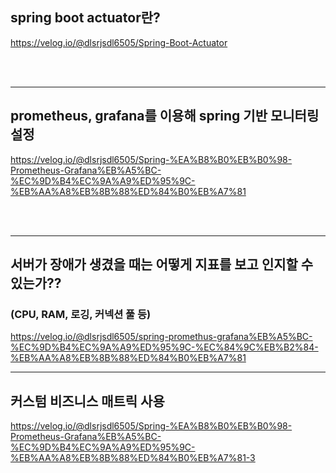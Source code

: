 ## spring boot actuator란?

<a href="https://velog.io/@dlsrjsdl6505/Spring-Boot-Actuator" target="_blank"> https://velog.io/@dlsrjsdl6505/Spring-Boot-Actuator </a>

<br><br>
****

## prometheus, grafana를 이용해 spring 기반 모니터링 설정
<a href="https://velog.io/@dlsrjsdl6505/Spring-%EA%B8%B0%EB%B0%98-Prometheus-Grafana%EB%A5%BC-%EC%9D%B4%EC%9A%A9%ED%95%9C-%EB%AA%A8%EB%8B%88%ED%84%B0%EB%A7%81" target="_blank"> https://velog.io/@dlsrjsdl6505/Spring-%EA%B8%B0%EB%B0%98-Prometheus-Grafana%EB%A5%BC-%EC%9D%B4%EC%9A%A9%ED%95%9C-%EB%AA%A8%EB%8B%88%ED%84%B0%EB%A7%81 </a>

<br><br>
****
## 서버가 장애가 생겼을 때는 어떻게 지표를 보고 인지할 수 있는가??
### (CPU, RAM, 로깅, 커넥션 풀 등)

<a href="https://velog.io/@dlsrjsdl6505/spring-promethus-grafana%EB%A5%BC-%EC%9D%B4%EC%9A%A9%ED%95%9C-%EC%84%9C%EB%B2%84-%EB%AA%A8%EB%8B%88%ED%84%B0%EB%A7%81" target="_blank"> https://velog.io/@dlsrjsdl6505/spring-promethus-grafana%EB%A5%BC-%EC%9D%B4%EC%9A%A9%ED%95%9C-%EC%84%9C%EB%B2%84-%EB%AA%A8%EB%8B%88%ED%84%B0%EB%A7%81 </a>  

****
## 커스텀 비즈니스 매트릭 사용

<a href="https://velog.io/@dlsrjsdl6505/Spring-%EA%B8%B0%EB%B0%98-Prometheus-Grafana%EB%A5%BC-%EC%9D%B4%EC%9A%A9%ED%95%9C-%EB%AA%A8%EB%8B%88%ED%84%B0%EB%A7%81-3" target="_blank"> https://velog.io/@dlsrjsdl6505/Spring-%EA%B8%B0%EB%B0%98-Prometheus-Grafana%EB%A5%BC-%EC%9D%B4%EC%9A%A9%ED%95%9C-%EB%AA%A8%EB%8B%88%ED%84%B0%EB%A7%81-3 </a>